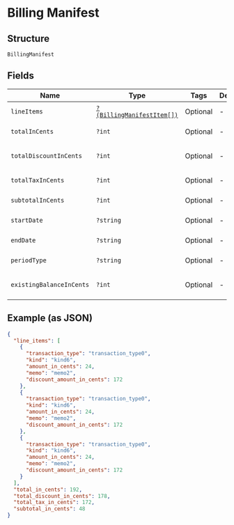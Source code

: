 
# Billing Manifest

## Structure

`BillingManifest`

## Fields

| Name | Type | Tags | Description | Getter | Setter |
|  --- | --- | --- | --- | --- | --- |
| `lineItems` | [`?(BillingManifestItem[])`](../../doc/models/billing-manifest-item.md) | Optional | - | getLineItems(): ?array | setLineItems(?array lineItems): void |
| `totalInCents` | `?int` | Optional | - | getTotalInCents(): ?int | setTotalInCents(?int totalInCents): void |
| `totalDiscountInCents` | `?int` | Optional | - | getTotalDiscountInCents(): ?int | setTotalDiscountInCents(?int totalDiscountInCents): void |
| `totalTaxInCents` | `?int` | Optional | - | getTotalTaxInCents(): ?int | setTotalTaxInCents(?int totalTaxInCents): void |
| `subtotalInCents` | `?int` | Optional | - | getSubtotalInCents(): ?int | setSubtotalInCents(?int subtotalInCents): void |
| `startDate` | `?string` | Optional | - | getStartDate(): ?string | setStartDate(?string startDate): void |
| `endDate` | `?string` | Optional | - | getEndDate(): ?string | setEndDate(?string endDate): void |
| `periodType` | `?string` | Optional | - | getPeriodType(): ?string | setPeriodType(?string periodType): void |
| `existingBalanceInCents` | `?int` | Optional | - | getExistingBalanceInCents(): ?int | setExistingBalanceInCents(?int existingBalanceInCents): void |

## Example (as JSON)

```json
{
  "line_items": [
    {
      "transaction_type": "transaction_type0",
      "kind": "kind6",
      "amount_in_cents": 24,
      "memo": "memo2",
      "discount_amount_in_cents": 172
    },
    {
      "transaction_type": "transaction_type0",
      "kind": "kind6",
      "amount_in_cents": 24,
      "memo": "memo2",
      "discount_amount_in_cents": 172
    },
    {
      "transaction_type": "transaction_type0",
      "kind": "kind6",
      "amount_in_cents": 24,
      "memo": "memo2",
      "discount_amount_in_cents": 172
    }
  ],
  "total_in_cents": 192,
  "total_discount_in_cents": 178,
  "total_tax_in_cents": 172,
  "subtotal_in_cents": 48
}
```


